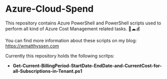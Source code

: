 # Azure-Cloud-Spend

This repository contains Azure PowerShell and PowerShell scripts used to perform all kind of Azure Cost Management related tasks. 🚀☁💰

You can find more information about these scripts on my blog: https://wmatthyssen.com

Currently this repository holds the following scritps:

- **Get-Current-BillingPeriod-StartDate-EndDate-and-CurrentCost-for-all-Subscriptions-in-Tenant.ps1**
